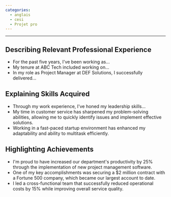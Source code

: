 ```yaml
---
categories:
  - anglais
  - cesi
  - Projet pro
---
```

---
## Describing Relevant Professional Experience
- For the past five years, I've been working as...
- My tenure at ABC Tech included working on...
- In my role as Project Manager at DEF Solutions, I successfully delivered...

## Explaining Skills Acquired
- Through my work experience, I've honed my leadership skills...
- My time in customer service has sharpened my problem-solving abilities, allowing me to quickly identify issues and implement effective solutions.
- Working in a fast-paced startup environment has enhanced my adaptability and ability to multitask efficiently.

## Highlighting Achievements
- I'm proud to have increased our department's productivity by 25% through the implementation of new project management software.
- One of my key accomplishments was securing a $2 million contract with a Fortune 500 company, which became our largest account to date.
- I led a cross-functional team that successfully reduced operational costs by 15% while improving overall service quality.